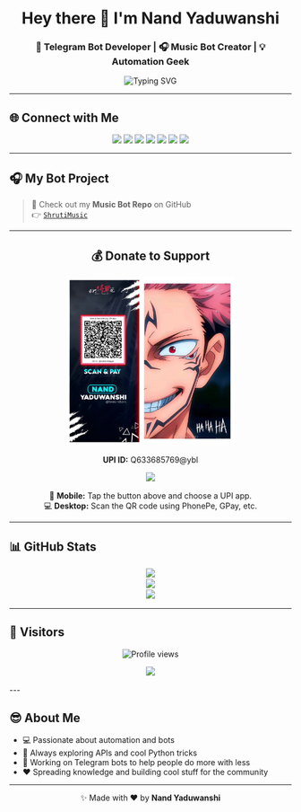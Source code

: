 <h1 align="center">Hey there 👋 I'm <b>Nand Yaduwanshi</b></h1>
<h3 align="center">🚀 Telegram Bot Developer | 🎧 Music Bot Creator | 💡 Automation Geek</h3>

<p align="center">
  <img src="https://readme-typing-svg.demolab.com?font=Fira+Code&size=22&pause=1000&color=00F7FF&width=440&height=45&lines=I'm+Nand+Yaduwanshi;aka+%40WTF_WhyMeeh+on+Telegram;Making+Telegram+Smarter+%F0%9F%9A%80;Loves+Python+and+Bots+%F0%9F%96%A5%EF%B8%8F" alt="Typing SVG" />
</p>

---

## 🌐 Connect with Me

<p align="center">
  <a href="https://t.me/WTF_WhyMeeh"><img src="https://img.shields.io/badge/Telegram-Profile-blue?logo=telegram&style=for-the-badge" /></a>
  <a href="https://t.me/ShrutiBots"><img src="https://img.shields.io/badge/Telegram-Channel-orange?logo=telegram&style=for-the-badge" /></a>
  <a href="https://t.me/ShrutiBotSupport"><img src="https://img.shields.io/badge/Telegram-Group-blueviolet?logo=telegram&style=for-the-badge" /></a>
  <a href="https://t.me/NandYadu1c"><img src="https://img.shields.io/badge/About%20Me-Telegram-blue?logo=telegram&style=for-the-badge" /></a>
  <a href="https://github.com/NoxxOP"><img src="https://img.shields.io/badge/GitHub-Profile-black?logo=github&style=for-the-badge" /></a>
  <a href="https://instagram.com/nand_yaduwanshi"><img src="https://img.shields.io/badge/Instagram-1-white?logo=instagram&logoColor=white&labelColor=E4405F&style=for-the-badge" /></a>
  <a href="https://instagram.com/yaduwanshi_nand"><img src="https://img.shields.io/badge/Instagram-2-white?logo=instagram&logoColor=white&labelColor=E1306C&style=for-the-badge" /></a>
</p>

---

## 🎧 My Bot Project

> 🎵 Check out my **Music Bot Repo** on GitHub  
> 👉 [`ShrutiMusic`](https://github.com/NoxxOP/ShrutiMusic)

---

<h2 align="center">💰 Donate to Support</h2>

<p align="center">
  <img src="https://raw.githubusercontent.com/NoxxOP/NoxxOP/main/assets/NandQR.jpg" alt="Donate QR" width="300px" />
</p>

<p align="center"><b>UPI ID:</b> Q633685769@ybl</p>

<p align="center">
  <a href="upi://pay?pa=Q633685769@ybl&pn=Nand%20Yaduwanshi&cu=INR">
    <img src="https://img.shields.io/badge/Donate-UPI-purple?style=for-the-badge&logo=buymeacoffee" />
  </a>
</p>

<p align="center">
  📱 <b>Mobile:</b> Tap the button above and choose a UPI app.<br>
  💻 <b>Desktop:</b> Scan the QR code using PhonePe, GPay, etc.
</p>

---

## 📊 GitHub Stats

<p align="center">
  <img src="https://github-readme-stats.vercel.app/api?username=NoxxOP&show_icons=true&theme=tokyonight&hide_border=true" />
  <br/>
  <img src="https://github-readme-streak-stats.herokuapp.com?user=NoxxOP&theme=radical&hide_border=true" />
  <br/>
  <img src="https://github-readme-stats.vercel.app/api/top-langs/?username=NoxxOP&layout=compact&theme=merko" />
</p>

---

## 🧮 Visitors

<p align="center">
  <img src="https://komarev.com/ghpvc/?username=NoxxOP&style=for-the-badge&color=blueviolet" alt="Profile views" />
</p>

<p align="center">
  <img src="https://profile-counter.glitch.me/NoxxOP/count.svg" />
</p>
---

## 😎 About Me

- 💻 Passionate about automation and bots  
- 💬 Always exploring APIs and cool Python tricks  
- 🚀 Working on Telegram bots to help people do more with less  
- ❤️ Spreading knowledge and building cool stuff for the community  

---

<p align="center">✨ Made with ❤️ by <b>Nand Yaduwanshi</b></p>
